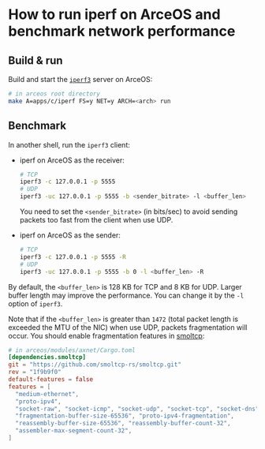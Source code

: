 # How to run iperf on ArceOS and benchmark network performance

## Build & run

Build and start the [`iperf3`](https://github.com/esnet/iperf) server on ArceOS:

```bash
# in arceos root directory
make A=apps/c/iperf FS=y NET=y ARCH=<arch> run
```

## Benchmark

In another shell, run the `iperf3` client:

* iperf on ArceOS as the receiver:

    ```bash
    # TCP
    iperf3 -c 127.0.0.1 -p 5555
    # UDP
    iperf3 -uc 127.0.0.1 -p 5555 -b <sender_bitrate> -l <buffer_len>
    ```

    You need to set the `<sender_bitrate>` (in bits/sec) to avoid sending packets too fast from the client when use UDP.

* iperf on ArceOS as the sender:

    ```bash
    # TCP
    iperf3 -c 127.0.0.1 -p 5555 -R
    # UDP
    iperf3 -uc 127.0.0.1 -p 5555 -b 0 -l <buffer_len> -R
    ```

By default, the `<buffer_len>` is 128 KB for TCP and 8 KB for UDP. Larger buffer length may improve the performance. You can change it by the `-l` option of `iperf3`.

Note that if the `<buffer_len>` is greater than `1472` (total packet length is exceeded the MTU of the NIC) when use UDP, packets fragmentation will occur. You should enable fragmentation features in [smoltcp](https://github.com/smoltcp-rs/smoltcp):

```toml
# in arceos/modules/axnet/Cargo.toml
[dependencies.smoltcp]
git = "https://github.com/smoltcp-rs/smoltcp.git"
rev = "1f9b9f0"
default-features = false
features = [
  "medium-ethernet",
  "proto-ipv4",
  "socket-raw", "socket-icmp", "socket-udp", "socket-tcp", "socket-dns",
  "fragmentation-buffer-size-65536", "proto-ipv4-fragmentation",
  "reassembly-buffer-size-65536", "reassembly-buffer-count-32",
  "assembler-max-segment-count-32",
]
```

